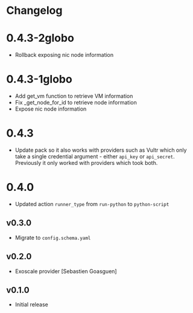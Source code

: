 # Changelog

# 0.4.3-2globo

- Rollback exposing nic node information

# 0.4.3-1globo

- Add get_vm function to retrieve VM information
- Fix _get_node_for_id to retrieve node information
- Expose nic node information

# 0.4.3

- Update pack so it also works with providers such as Vultr which only take a single credential
  argument - either ``api_key`` or ``api_secret``. Previously it only worked with providers which
  took both.

# 0.4.0

- Updated action `runner_type` from `run-python` to `python-script`

## v0.3.0

* Migrate to `config.schema.yaml`

## v0.2.0

* Exoscale provider
  [Sebastien Goasguen]

## v0.1.0

* Initial release
